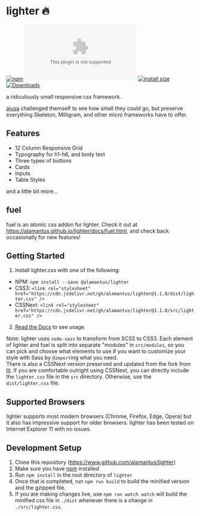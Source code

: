 # lighter 🔥

[![npm](https://img.shields.io/npm/v/@alamantus/lighter.svg)](https://www.npmjs.com/package/@alamantus/lighter)
[![min+gzipped size](http://img.badgesize.io/https://cdn.jsdelivr.net/npm/@alamantus/lighter@latest/dist/lighter.css.gz)](https://cdn.jsdelivr.net/npm/@alamantus/lighter@latest/dist/lighter.css)
[![install size](https://packagephobia.now.sh/badge?p=@alamantus/lighter)](https://packagephobia.now.sh/result?p=@alamantus/lighter)
[![Downloads](https://img.shields.io/npm/dt/@alamantus/lighter.svg)](https://www.npmjs.com/package/@alamantus/lighter)

a ridiculously small responsive css framework.

[ajusa](https://github.com/ajusa) challenged themself to see how small they could go, but preserve everything Skeleton, Milligram, and other micro frameworks have to offer.

## Features
* 12 Column Responsive Grid
* Typography for h1-h6, and body text
* Three types of buttons
* Cards
* Inputs
* Table Styles

and a little bit more...

## fuel
fuel is an atomic css addon for lighter. Check it out at https://alamantus.github.io/lighter/docs/fuel.html, and check back occasionally for new features!

## Getting Started
1. Install lighter.css with one of the following:
  - NPM: `npm install --save @alamantus/lighter`
  - CSS3: `<link rel="stylesheet" href="https://cdn.jsdelivr.net/gh/alamantus/lighter@1.1.0/dist/lighter.css" />`
  - CSSNext: `<link rel="stylesheet" href="https://cdn.jsdelivr.net/gh/alamantus/lighter@1.1.0/src/lighter.css" />`
2. [Read the Docs](https://alamantus.github.io/lighter/) to see usage

Note: lighter uses `node-sass` to transform from SCSS to CSS3. Each element of lighter and fuel is split into separate "modules"
in `src/modules`, so you can pick and choose what elements to use if you want to customize your style with Sass by `@import`ing
what you need.  
There is also a CSSNext version preserved and updated from the fork from [lit](https://github.com/ajusa/lit). If you are comfortable outright using CSSNext, you can directly include the `lighter.css` file in the `src` directory. Otherwise, use the `dist/lighter.css` file.

## Supported Browsers
lighter supports most modern browsers (Chrome, Firefox, Edge, Opera) but it also has impressive support for older browsers.
lighter has been tested on Internet Explorer 11 with no issues.

## Development Setup
1. Clone this repository (https://www.github.com/alamantus/lighter)
2. Make sure you have [npm](https://www.npmjs.com/get-npm) installed
3. Run `npm install` in the root directory of `lighter`
4. Once that is completed, run `npm run build` to build the minified version and the gzipped file.
5. If you are making changes live, use `npm run watch`. `watch` will build the minified css file in `./dist` whenever there is a change in `./src/lighter.css`.
